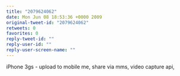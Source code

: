 ```yaml
---
title: "2079624062"
date: Mon Jun 08 18:53:36 +0000 2009
original-tweet-id: "2079624062"
retweets: 0
favorites: 0
reply-tweet-id: ""
reply-user-id: ""
reply-user-screen-name: ""
---
```

iPhone 3gs - upload to mobile me, share via mms, video capture api,

